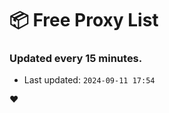 # :package: Free Proxy List
### Updated every 15 minutes.

- Last updated: `2024-09-11 17:54`

:heart:
